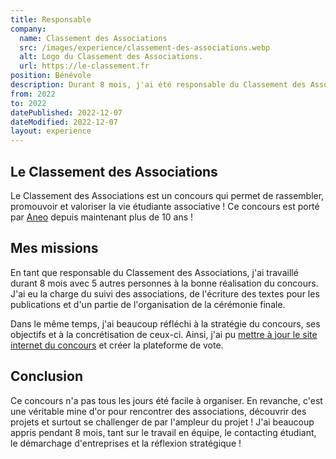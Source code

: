 ```yaml
---
title: Responsable
company:
  name: Classement des Associations
  src: /images/experience/classement-des-associations.webp
  alt: Logo du Classement des Associations.
  url: https://le-classement.fr
position: Bénévole
description: Durant 8 mois, j'ai été responsable du Classement des Associations !
from: 2022
to: 2022
datePublished: 2022-12-07
dateModified: 2022-12-07
layout: experience
---
```


## Le Classement des Associations

Le Classement des Associations est un concours qui permet de rassembler, promouvoir et valoriser la vie étudiante associative ! Ce concours est porté par [Aneo](https://aneo.fr) depuis maintenant plus de 10 ans !

## Mes missions

En tant que responsable du Classement des Associations, j'ai travaillé durant 8 mois avec 5 autres personnes à la bonne réalisation du concours. J'ai eu la charge du suivi des associations, de l'écriture des textes pour les publications et d'un partie de l'organisation de la cérémonie finale.

Dans le même temps, j'ai beaucoup réfléchi à la stratégie du concours, ses objectifs et à la concrétisation de ceux-ci. Ainsi, j'ai pu [mettre à jour le site internet du concours](../2.projects/new-website-le-classement.md) et créer la plateforme de vote.

## Conclusion

Ce concours n'a pas tous les jours été facile à organiser. En revanche, c'est une véritable mine d'or pour rencontrer des associations, découvrir des projets et surtout se challenger de par l'ampleur du projet ! J'ai beaucoup appris pendant 8 mois, tant sur le travail en équipe, le contacting étudiant, le démarchage d'entreprises et la réflexion stratégique !
